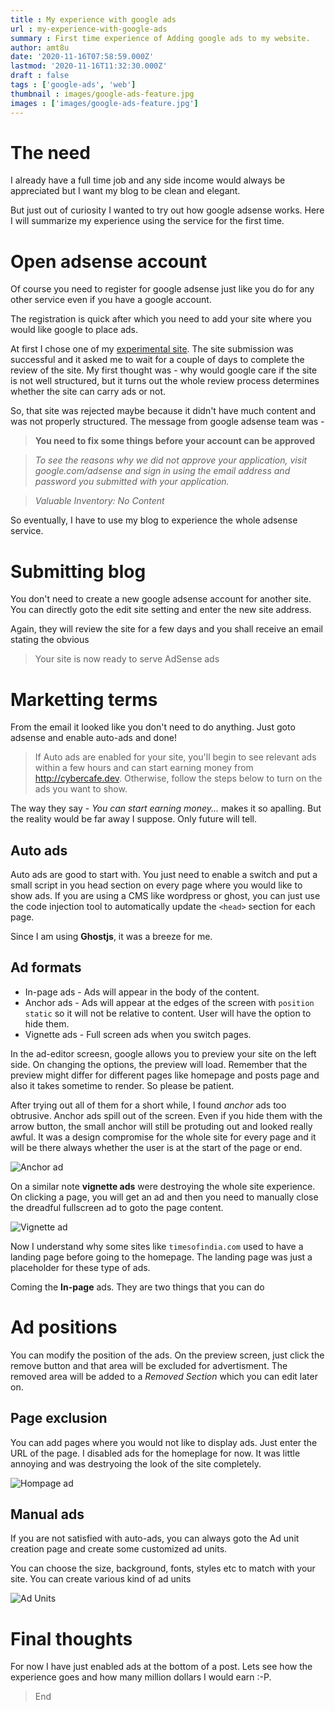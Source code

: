 ```yaml
---
title : My experience with google ads
url : my-experience-with-google-ads
summary : First time experience of Adding google ads to my website.
author: amt8u
date: '2020-11-16T07:58:59.000Z'
lastmod: '2020-11-16T11:32:30.000Z'
draft : false
tags : ['google-ads', 'web']
thumbnail : images/google-ads-feature.jpg
images : ['images/google-ads-feature.jpg']
---
```


# The need
I already have a full time job and any side income would always be appreciated but I want my blog to be clean and elegant.

But just out of curiosity I wanted to try out how google adsense works. Here I will summarize my experience using the service for the first time.

# Open adsense account
Of course you need to register for google adsense just like you do for any other service even if you have a google account.

The registration is quick after which you need to add your site where you would like google to place ads.

At first I chose one of my [experimental site](https://cybr.cafe). The site submission was successful and it asked me to wait for a couple of days to complete the review of the site. My first thought was - why would google care if the site is not well structured, but it turns out the whole review process determines whether the site can carry ads or not.

So, that site was rejected maybe because it didn't have much content and was not properly structured. The message from google adsense team was - 

> **You need to fix some things before your account can be approved**

> *To see the reasons why we did not approve your application, visit google.com/adsense and sign in using the email address and password you submitted with your application.*

> *Valuable Inventory: No Content*

So eventually, I have to use my blog to experience the whole adsense service.

# Submitting blog

You don't need to create a new google adsense account for another site. You can directly goto the edit site setting and enter the new site address.

Again, they will review the site for a few days and you shall receive an email stating the obvious

> Your site is now ready to serve AdSense ads

# Marketting terms
From the email it looked like you don't need to do anything. Just goto adsense and enable auto-ads and done!

> If Auto ads are enabled for your site, you'll begin to see relevant ads within a few hours and can start earning money from http://cybercafe.dev. Otherwise, follow the steps below to turn on the ads you want to show. 

The way they say - *You can start earning money...* makes it so apalling. But the reality would be far away I suppose. Only future will tell.

## Auto ads
Auto ads are good to start with. You just need to enable a switch and put a small script in you head section on every page where you would like to show ads. If you are using a CMS like wordpress or ghost, you can just use the code injection tool to automatically update the `<head>` section for each page.

Since I am using **Ghostjs**, it was a breeze for me. 

## Ad formats
* In-page ads - Ads will appear in the body of the content. 
* Anchor ads - Ads will appear at the edges of the screen with `position static` so it will not be relative to content. User will have the option to hide them.
* Vignette ads - Full screen ads when you switch pages.

In the ad-editor screesn, google allows you to preview your site on the left side. On changing the options, the preview will load. Remember that the preview might differ for different pages like homepage and posts page and also it takes sometime to render. So please be patient.

After trying out all of them for a short while, I found *anchor* ads too obtrusive. Anchor ads spill out of the screen. Even if you hide them with the arrow button, the small anchor will still be protuding out and looked really awful. It was a design compromise for the whole site for every page and it will be there always whether the user is at the start of the page or end.

![Anchor ad](images/anchor-ad.png)

On a similar note **vignette ads** were destroying the whole site experience. On clicking a page, you will get an ad and then you need to manually close the dreadful fullscreen ad to goto the page content.

![Vignette ad](images/vignette-ad.png)

Now I understand why some sites like `timesofindia.com` used to have a landing page before going to the homepage. The landing page was just a placeholder for these type of ads.

Coming the **In-page** ads. They are two things that you can do

# Ad positions
You can modify the position of the ads. On the preview screen, just click the remove button and that area will be excluded for advertisment. The removed area will be added to a *Removed Section* which you can edit later on.

## Page exclusion
You can add pages where you would not like to display ads. Just enter the URL of the page. I disabled ads for the homeplage for now. It was little annoying and was destryoing the look of the site completely.

![Hompage ad](images/homepage-ad.png)

## Manual ads
If you are not satisfied with auto-ads, you can always goto the Ad unit creation page and create some customized ad units.

You can choose the size, background, fonts, styles etc to match with your site. You can create various kind of ad units

![Ad Units](images/ad-types.png)

# Final thoughts
For now I have just enabled ads at the bottom of a post. Lets see how the experience goes and how many million dollars I would earn :-P.

> End
